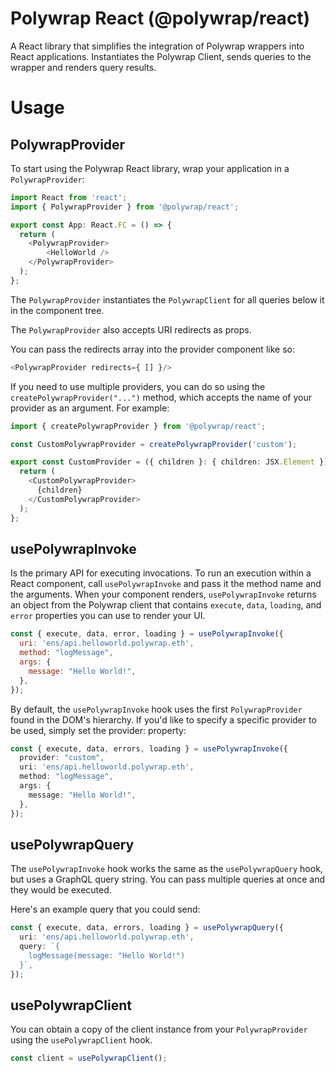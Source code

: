 # Polywrap React (@polywrap/react)

A React library that simplifies the integration of Polywrap wrappers into React applications. Instantiates the Polywrap Client, sends queries to the wrapper and renders query results.

# Usage

## PolywrapProvider

To start using the Polywrap React library, wrap your application in a `PolywrapProvider`:

```typescript
import React from 'react';
import { PolywrapProvider } from '@polywrap/react';

export const App: React.FC = () => {
  return (
    <PolywrapProvider>
        <HelloWorld />
    </PolywrapProvider>
  );
};
```

The `PolywrapProvider` instantiates the `PolywrapClient` for all queries below it in the component tree.

The `PolywrapProvider` also accepts URI redirects as props.

You can pass the redirects array into the provider component like so:

```typescript
<PolywrapProvider redirects={ [] }/>
```

If you need to use multiple providers, you can do so using the `createPolywrapProvider("...")` method, which accepts the name of your provider as an argument. For example:

```typescript
import { createPolywrapProvider } from '@polywrap/react';

const CustomPolywrapProvider = createPolywrapProvider('custom');

export const CustomProvider = ({ children }: { children: JSX.Element }) => {
  return (
    <CustomPolywrapProvider>
      {children}
    </CustomPolywrapProvider>
  );
};
```

## usePolywrapInvoke

Is the primary API for executing invocations. To run an execution within a React component, call `usePolywrapInvoke` and pass it the method name and the arguments. When your component renders, `usePolywrapInvoke` returns an object from the Polywrap client that contains `execute`, `data`, `loading`, and `error` properties you can use to render your UI.

```jsx
const { execute, data, error, loading } = usePolywrapInvoke({
  uri: 'ens/api.helloworld.polywrap.eth',
  method: "logMessage",
  args: {
    message: "Hello World!",
  },
});
```

By default, the `usePolywrapInvoke` hook uses the first `PolywrapProvider` found in the DOM's hierarchy. If you'd like to specify a specific provider to be used, simply set the provider: property:

```typescript
const { execute, data, errors, loading } = usePolywrapInvoke({
  provider: "custom",
  uri: 'ens/api.helloworld.polywrap.eth',
  method: "logMessage",
  args: {
    message: "Hello World!",
  },
});
```

## usePolywrapQuery

The `usePolywrapInvoke` hook works the same as the `usePolywrapQuery` hook, but uses a GraphQL query string. You can pass multiple queries at once and they would be executed.

Here's an example query that you could send:

```typescript
const { execute, data, errors, loading } = usePolywrapQuery({
  uri: 'ens/api.helloworld.polywrap.eth',
  query: `{
    logMessage(message: "Hello World!")
  }`,
});
```

## **usePolywrapClient**

You can obtain a copy of the client instance from your `PolywrapProvider` using the `usePolywrapClient` hook.

```jsx
const client = usePolywrapClient();
```
